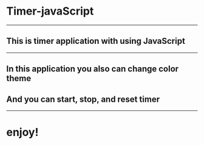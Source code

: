 # Timer-javaScript

---

## This is timer application with using JavaScript
---
## In this application you also can change color theme

## And you can start, stop, and reset timer
---

# enjoy!
